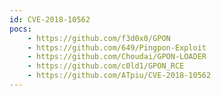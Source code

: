 ```yaml
---
id: CVE-2018-10562
pocs:
    - https://github.com/f3d0x0/GPON
    - https://github.com/649/Pingpon-Exploit
    - https://github.com/Choudai/GPON-LOADER
    - https://github.com/c0ld1/GPON_RCE
    - https://github.com/ATpiu/CVE-2018-10562
---
```

